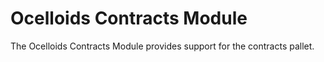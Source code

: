 # Ocelloids Contracts Module

The Ocelloids Contracts Module provides support for the contracts pallet.


